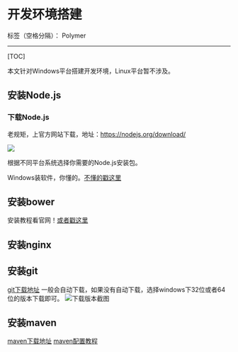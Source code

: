 # 开发环境搭建

标签（空格分隔）： Polymer

---

[TOC]

本文针对Windows平台搭建开发环境，Linux平台暂不涉及。

## 安装Node.js
### 下载Node.js

老规矩，上官方网站下载，地址：https://nodejs.org/download/

![](http://www.runoob.com/wp-content/uploads/2014/03/nodejs_download.jpg)

根据不同平台系统选择你需要的Node.js安装包。

Windows装软件，你懂的。[不懂的戳这里](http://www.runoob.com/nodejs/nodejs-install-setup.html)

## 安装bower

安装教程看官网！[或者戳这里](http://bower.io/)
  

## 安装nginx



## 安装git

[git下载地址][1] 一般会自动下载，如果没有自动下载，选择windows下32位或者64位的版本下载即可。
![下载版本截图][2]


## 安装maven

[maven下载地址][3]
[maven配置教程][4]


  [1]: https://git-scm.com/download/win
  [2]: http://static.zybuluo.com/Jack2code/adekvqy1wddlet8dg4jtwvux/QQ%E6%88%AA%E5%9B%BE20150914000531.jpg
  [3]: https://maven.apache.org/download.html
  [4]: http://maven.oschina.net/help.html